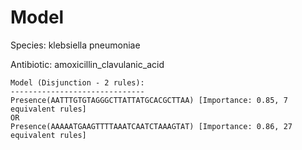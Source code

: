
# Model

Species: klebsiella pneumoniae

Antibiotic: amoxicillin_clavulanic_acid

```
Model (Disjunction - 2 rules):
------------------------------
Presence(AATTTGTGTAGGGCTTATTATGCACGCTTAA) [Importance: 0.85, 7 equivalent rules]
OR
Presence(AAAAATGAAGTTTTAAATCAATCTAAAGTAT) [Importance: 0.86, 27 equivalent rules]

```

